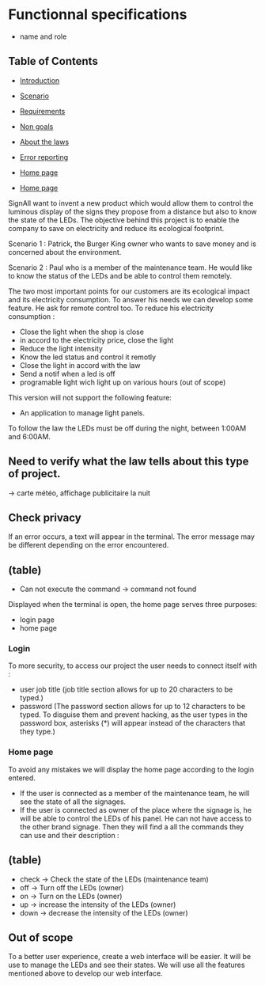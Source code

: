 # Functionnal specifications

- name and role

## Table of Contents

-  [Introduction](#overview)


-  [Scenario](#scenario)


-  [Requirements](#needs)


-  [Non goals](#non-goals)
  

-  [About the laws](#law)


-  [Error reporting](#error)


-  [Home page](#terminal)


-  [Home page](#out-of-scope)

<a  name="overview"/></a>

SignAll want to invent a new product which would allow them to control the luminous display of the signs they propose from a distance but also to know the state of the LEDs. The objective behind this project is to enable the company to save on electricity and reduce its ecological footprint.

<a  name="scenario"/></a>

Scenario 1 : Patrick, the Burger King owner who wants to save money and is concerned about the environment.

Scenario 2 : Paul who is a member of the maintenance team. He would like to know the status of the LEDs and be able to control them remotely.

<a  name="needs"/></a>

The two most important points for our customers are its ecological impact and its electricity consumption. To answer his needs we can develop some feature. He ask for remote control too.
To reduce his electricity consumption :

- Close the light when the shop is close
- in accord to the electricity price, close the light
- Reduce the light intensity
- Know the led status and control it remotly
- Close the light in accord with the law
- Send a notif when a led is off
- programable light wich light up on various hours (out of scope)


<a  name="non-goals"/></a>

This version will not support the following feature:
- An application to manage light panels.

<a name="law"/></a>

To follow the law the LEDs must be off during the night, between 1:00AM and 6:00AM.

## Need to verify what the law tells about this type of project.
-> carte météo, affichage publicitaire la nuit
## Check privacy

<a name="error"/></a>

If an error occurs, a text will appear in the terminal. The error message may be different depending on the error encountered.
## (table)
- Can not execute the command -> command not found

<a name="terminal"/></a>

Displayed when the terminal is open, the home page serves three purposes:

- login page
- home page

### Login
To more security, to access our project the user needs to connect itself with :
- user job title (job title section allows for up to 20 characters to be typed.)
- password (The password section allows for up to 12 characters to be typed. To disguise them and prevent hacking, as the user types in the password box, asterisks (*) will appear instead of the characters that they type.)

### Home page
To avoid any mistakes we will display the home page according to the login entered.
- If the user is connected as a member of the maintenance team, he will see the state of all the signages.
- If the user is connected as owner of the place where the signage is, he will be able to control the LEDs of his panel. He can not have access to the other brand signage.
Then they will find a all the commands they can use and their description :
## (table)
- check -> Check the state of the LEDs (maintenance team)
- off -> Turn off the LEDs (owner)
- on -> Turn on the LEDs (owner)
- up -> increase the intensity of the LEDs (owner)
- down -> decrease the intensity of the LEDs (owner)

<a name="out-of-scope"/></a>

## Out of scope

To a better user experience, create a web interface will be easier. It will be use to manage the LEDs and see their states.
We will use all the features mentioned above to develop our web interface.

<!-- Questions
- même interface pour maintenance -> login
- qui sont les clients et les différences en conséquences 
- vérifier les entrées du login pour être le plus clair : intitulé du job, entreprise... ?
        -> changer les "owner" en conséquence-->